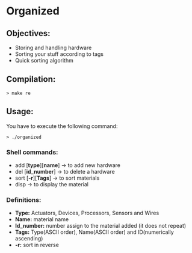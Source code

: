 # Organized

## Objectives:

* Storing and handling hardware
* Sorting your stuff according to tags
* Quick sorting algorithm

## Compilation:
```
> make re
```

## Usage:
You have to execute the following command:
```
> ./organized
```

### Shell commands:
* add [**type**][**name**] -> to add new hardware
* del [**id_number**] -> to delete a hardware
* sort [**-r**][**Tags**] -> to sort materials
* disp -> to display the material

### Definitions:
* **Type:** Actuators, Devices, Processors, Sensors and Wires
* **Name:** material name
* **Id_number:** number assign to the material added (it does not repeat)
* **Tags:** Type(ASCII order), Name(ASCII order) and ID(numerically ascending)
* **-r:** sort in reverse